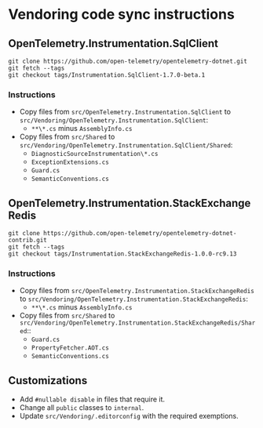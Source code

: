 # Vendoring code sync instructions

## OpenTelemetry.Instrumentation.SqlClient

```console
git clone https://github.com/open-telemetry/opentelemetry-dotnet.git
git fetch --tags
git checkout tags/Instrumentation.SqlClient-1.7.0-beta.1
```

### Instructions

- Copy files from `src/OpenTelemetry.Instrumentation.SqlClient` to `src/Vendoring/OpenTelemetry.Instrumentation.SqlClient`:
    - `**\*.cs` minus `AssemblyInfo.cs`
- Copy files from `src/Shared` to `src/Vendoring/OpenTelemetry.Instrumentation.SqlClient/Shared`:
    - `DiagnosticSourceInstrumentation\*.cs`
    - `ExceptionExtensions.cs`
    - `Guard.cs`
    - `SemanticConventions.cs`

## OpenTelemetry.Instrumentation.StackExchangeRedis

```console
git clone https://github.com/open-telemetry/opentelemetry-dotnet-contrib.git
git fetch --tags
git checkout tags/Instrumentation.StackExchangeRedis-1.0.0-rc9.13
```

### Instructions

- Copy files from `src/OpenTelemetry.Instrumentation.StackExchangeRedis` to `src/Vendoring/OpenTelemetry.Instrumentation.StackExchangeRedis`:
    - `**\*.cs` minus `AssemblyInfo.cs`
- Copy files from `src/Shared` to `src/Vendoring/OpenTelemetry.Instrumentation.StackExchangeRedis/Shared`::
    - `Guard.cs`
    - `PropertyFetcher.AOT.cs`
    - `SemanticConventions.cs`

## Customizations

- Add `#nullable disable` in files that require it.
- Change all `public` classes to `internal`.
- Update `src/Vendoring/.editorconfig` with the required exemptions.
